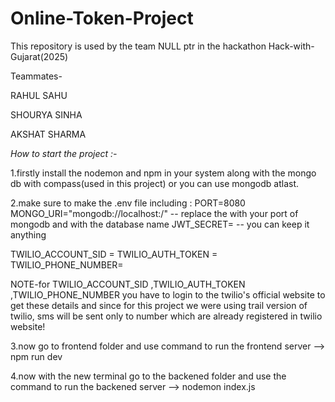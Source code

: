 # Online-Token-Project
This repository is used by the team NULL ptr in the hackathon Hack-with-Gujarat(2025)

Teammates-

RAHUL SAHU

SHOURYA SINHA

AKSHAT SHARMA


*How to start the project :-*

1.firstly install the nodemon and npm in your system along with the mongo db with compass(used in this project) or you can use mongodb atlast.

2.make sure to make the .env file
including :
  PORT=8080
  MONGO_URI="mongodb://localhost:<port>/<database-name>" -- replace the <port> with your port of mongodb and <database-name> with the database name
  JWT_SECRET= -- you can keep it anything
  
  TWILIO_ACCOUNT_SID = 
  TWILIO_AUTH_TOKEN = 
  TWILIO_PHONE_NUMBER=
  
NOTE-for TWILIO_ACCOUNT_SID ,TWILIO_AUTH_TOKEN ,TWILIO_PHONE_NUMBER you have to login to the twilio's official website to get these details
and since for this project we were using trail version of twilio, sms will be sent only to number which are already registered in twilio website!


3.now go to frontend folder and use command to run the frontend server --> npm run dev

4.now with the new terminal go to the backened folder and use the command to run the backened server --> nodemon index.js


